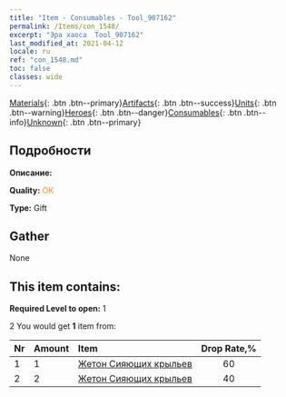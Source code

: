 ```yaml
---
title: "Item - Consumables - Tool_907162"
permalink: /Items/con_1548/
excerpt: "Эра хаоса  Tool_907162"
last_modified_at: 2021-04-12
locale: ru
ref: "con_1548.md"
toc: false
classes: wide
---
```

 [Materials](/ru/Items/){: .btn .btn--primary}[Artifacts](/ru/Items/Artifacts/){: .btn .btn--success}[Units](/ru/Items/Units/){: .btn .btn--warning}[Heroes](/ru/Items/Heroes/){: .btn .btn--danger}[Consumables](/ru/Items/Consumables/){: .btn .btn--info}[Unknown](/ru/Items/Unknown/){: .btn .btn--primary}

## Подробности
 **Описание:** 

 **Quality:** <span style="color: #FF8C00">OK</span>

 **Type:** Gift

## Gather

  None

## This item contains:

 **Required Level to open:** 1

 2 You would get **1** item  from:

  | Nr | Amount |     Item    | Drop Rate,% |
  |:---|:-------|:------------|:---------:|
  | 1 | 1 | [Жетон Сияющих крыльев](/ru/Items/con_976/) | 60 | 
  | 2 | 2 | [Жетон Сияющих крыльев](/ru/Items/con_976/) | 40 | 

